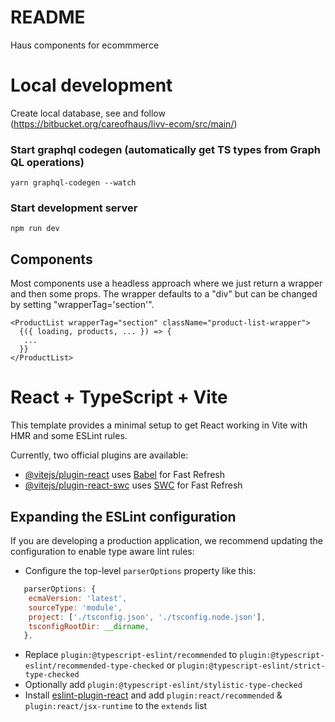 # README

Haus components for ecommmerce

# Local development

Create local database, see and follow (https://bitbucket.org/careofhaus/livv-ecom/src/main/)

### Start graphql codegen (automatically get TS types from Graph QL operations)

```
yarn graphql-codegen --watch
```

### Start development server

```
npm run dev
```

## Components

Most components use a headless approach where we just return a wrapper and then some props. The wrapper defaults to a "div" but can be changed by setting "wrapperTag='section'".

```
<ProductList wrapperTag="section" className="product-list-wrapper">
  {({ loading, products, ... }) => {
   ...
  }}
</ProductList>
```

# React + TypeScript + Vite

This template provides a minimal setup to get React working in Vite with HMR and some ESLint rules.

Currently, two official plugins are available:

- [@vitejs/plugin-react](https://github.com/vitejs/vite-plugin-react/blob/main/packages/plugin-react/README.md) uses [Babel](https://babeljs.io/) for Fast Refresh
- [@vitejs/plugin-react-swc](https://github.com/vitejs/vite-plugin-react-swc) uses [SWC](https://swc.rs/) for Fast Refresh

## Expanding the ESLint configuration

If you are developing a production application, we recommend updating the configuration to enable type aware lint rules:

- Configure the top-level `parserOptions` property like this:

```js
   parserOptions: {
    ecmaVersion: 'latest',
    sourceType: 'module',
    project: ['./tsconfig.json', './tsconfig.node.json'],
    tsconfigRootDir: __dirname,
   },
```

- Replace `plugin:@typescript-eslint/recommended` to `plugin:@typescript-eslint/recommended-type-checked` or `plugin:@typescript-eslint/strict-type-checked`
- Optionally add `plugin:@typescript-eslint/stylistic-type-checked`
- Install [eslint-plugin-react](https://github.com/jsx-eslint/eslint-plugin-react) and add `plugin:react/recommended` & `plugin:react/jsx-runtime` to the `extends` list
